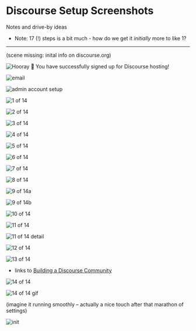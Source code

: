 # Discourse Setup Screenshots

Notes and drive-by ideas

- Note: 17 (!) steps is a bit much - how do we get it *initially* more to like 1?

---

(scene missing: inital info on discourse.org)

![Hooray 🎉
You have successfully signed up for Discourse hosting!](https://user-images.githubusercontent.com/170145/108716951-0008a500-751d-11eb-89bb-384ce8d16f5d.png)

![email](https://user-images.githubusercontent.com/170145/108717527-a8b70480-751d-11eb-9064-04f0b7554754.png)

![admin account setup](https://user-images.githubusercontent.com/170145/108718016-41e61b00-751e-11eb-9066-e195072ba542.png)

![1 of 14](https://user-images.githubusercontent.com/170145/108718165-74901380-751e-11eb-98c2-8fcca2edcec1.png)

![2 of 14](https://user-images.githubusercontent.com/170145/108718467-bd47cc80-751e-11eb-8ecd-f1046d0a175e.png)

![3 of 14](https://user-images.githubusercontent.com/170145/108724028-2a5e6080-7525-11eb-83b4-f5692e852565.png)

![4 of 14](https://user-images.githubusercontent.com/170145/108724215-62fe3a00-7525-11eb-843f-1a4d2d0ce873.png)

![5 of 14](https://user-images.githubusercontent.com/170145/108751146-2987f780-7542-11eb-87e4-75f160429e1c.png)

![6 of 14](https://user-images.githubusercontent.com/170145/108751453-871c4400-7542-11eb-8137-229cab044604.png)

![7 of 14](https://user-images.githubusercontent.com/170145/108751781-eed28f00-7542-11eb-964c-fa3349dadad1.png)

![8 of 14](https://user-images.githubusercontent.com/170145/108751959-2b9e8600-7543-11eb-85c1-4c90d11b9ac6.png)

![9 of 14a](https://user-images.githubusercontent.com/170145/108753003-78cf2780-7544-11eb-9e50-30eab56d97a1.png)

![9 of 14b](https://user-images.githubusercontent.com/170145/108753052-897f9d80-7544-11eb-9c33-253f8d4d41cb.png)

![10 of 14](https://user-images.githubusercontent.com/170145/108753252-c9df1b80-7544-11eb-8bf8-e612ffe286fd.png)

![11 of 14](https://user-images.githubusercontent.com/170145/108753343-ea0eda80-7544-11eb-967d-c64c2c9de4b3.png)

![11 of 14 detail](https://user-images.githubusercontent.com/170145/108753384-f5fa9c80-7544-11eb-9971-97a5f75309d1.png)

![12 of 14](https://user-images.githubusercontent.com/170145/108753543-2cd0b280-7545-11eb-9eac-a72cc41c036f.png)


![13 of 14](https://user-images.githubusercontent.com/170145/108757029-9ce13780-7549-11eb-8b41-7350288df170.png)

- links to [Building a Discourse Community](https://blog.discourse.org/2014/08/building-a-discourse-community/)

![14 of 14](https://user-images.githubusercontent.com/170145/108757117-b84c4280-7549-11eb-9dc8-513dfe1bcf36.png)

![14 of 14 gif](https://user-images.githubusercontent.com/170145/108757853-ad45e200-754a-11eb-9c06-1235d11e395c.gif)

(imagine it running smoothly – actually a nice touch after that marathon of settings)

![init](https://user-images.githubusercontent.com/170145/108808690-6f2adb80-75a7-11eb-97b7-b051d8d44dcc.png)